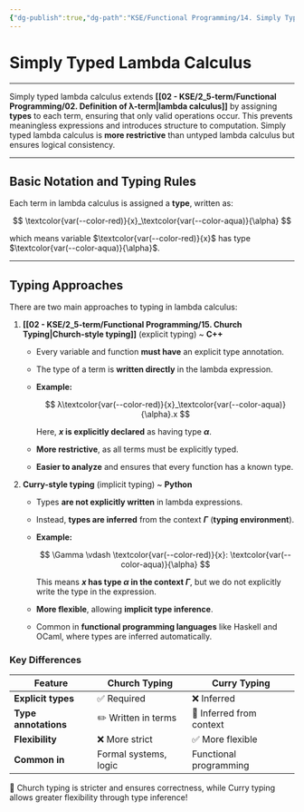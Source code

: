 ```yaml
---
{"dg-publish":true,"dg-path":"KSE/Functional Programming/14. Simply Typed Lambda Calculus.md","permalink":"/kse/functional-programming/14-simply-typed-lambda-calculus/","tags":["kse"],"created":"2025-03-10T23:52:50.637+02:00","updated":"2025-03-11T00:38:01.684+02:00"}
---
```



# Simply Typed Lambda Calculus

---

Simply typed lambda calculus extends **[[02 - KSE/2_5-term/Functional Programming/02. Definition of λ-term\|lambda calculus]]** by assigning **types** to each term, ensuring that only valid operations occur. This prevents meaningless expressions and introduces structure to computation. Simply typed lambda calculus is **more restrictive** than untyped lambda calculus but ensures logical consistency.

---

## Basic Notation and Typing Rules

Each term in lambda calculus is assigned a **type**, written as:

$$
\textcolor{var(--color-red)}{x}_\textcolor{var(--color-aqua)}{\alpha}
$$

which means variable $\textcolor{var(--color-red)}{x}$ has type $\textcolor{var(--color-aqua)}{\alpha}$.

---

## Typing Approaches

There are two main approaches to typing in lambda calculus:

1. **[[02 - KSE/2_5-term/Functional Programming/15. Church Typing\|Church-style typing]]** (explicit typing) ~ <strong><span style="color: var(--color-red);">C++</span></strong>

   - Every variable and function <strong><span style="color: var(--color-red);">must have</span></strong> an explicit type annotation.
   - The type of a term is **written directly** in the lambda expression.
   - <strong><span style="color: var(--color-aqua);">Example:</span></strong>

     $$
     λ\textcolor{var(--color-red)}{x}_\textcolor{var(--color-aqua)}{\alpha}.x
     $$

     Here, **$x$ is explicitly declared** as having type **$\alpha$**.

   - <strong><span style="color: var(--color-orange);">More restrictive</span></strong>, as all terms must be explicitly typed.
   - **Easier to analyze** and ensures that every function has a known type.

2. **Curry-style typing** (implicit typing) ~ <strong><span style="color: var(--color-cyan);">Python</span></strong>

   - Types **are not explicitly written** in lambda expressions.
   - Instead, **types are inferred** from the context **$\Gamma$** (<strong><span style="color: var(--color-purple);">typing environment</span></strong>).
   - <strong><span style="color: var(--color-aqua);">Example:</span></strong>

     $$
     \Gamma \vdash \textcolor{var(--color-red)}{x}: \textcolor{var(--color-aqua)}{\alpha}
     $$

     This means **$x$ has type $\alpha$ in the context $\Gamma$**, but we do not explicitly write the type in the expression.

   - <strong><span style="color: var(--color-green);">More flexible</span></strong>, allowing **implicit type inference**.
   - Common in **functional programming languages** like Haskell and OCaml, where types are inferred automatically.

### Key Differences

| Feature              | Church Typing         | Curry Typing             |
| -------------------- | --------------------- | ------------------------ |
| **Explicit types**   | ✅ Required           | ❌ Inferred              |
| **Type annotations** | ✏️ Written in terms   | 🚀 Inferred from context |
| **Flexibility**      | ❌ More strict        | ✅ More flexible         |
| **Common in**        | Formal systems, logic | Functional programming   |

🚀 Church typing is stricter and ensures correctness, while Curry typing allows greater flexibility through type inference!
